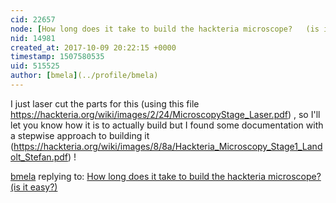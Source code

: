 ```yaml
---
cid: 22657
node: [How long does it take to build the hackteria microscope?   (is it easy?) ](../notes/kgradow1/09-30-2017/how-long-does-it-take-to-build-the-hackteria-microscope-is-it-easy)
nid: 14981
created_at: 2017-10-09 20:22:15 +0000
timestamp: 1507580535
uid: 515525
author: [bmela](../profile/bmela)
---
```


I just laser cut the parts for this (using this file https://hackteria.org/wiki/images/2/24/MicroscopyStage_Laser.pdf) , so I'll let you know how it is to actually build but I found some documentation with a stepwise approach to building it (https://hackteria.org/wiki/images/8/8a/Hackteria_Microscopy_Stage1_Landolt_Stefan.pdf) ! 

[bmela](../profile/bmela) replying to: [How long does it take to build the hackteria microscope?   (is it easy?) ](../notes/kgradow1/09-30-2017/how-long-does-it-take-to-build-the-hackteria-microscope-is-it-easy)

